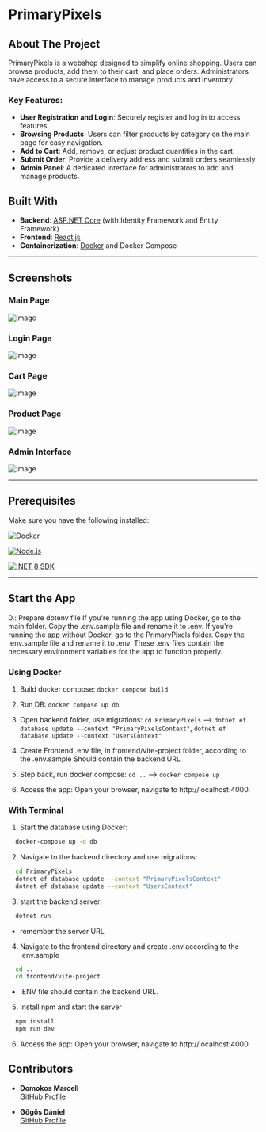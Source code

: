 # PrimaryPixels

## About The Project

PrimaryPixels is a webshop designed to simplify online shopping. Users can browse products, add them to their cart, and place orders. 
Administrators have access to a secure interface to manage products and inventory.

### Key Features:
- **User Registration and Login**: Securely register and log in to access features.
- **Browsing Products**: Users can filter products by category on the main page for easy navigation.
- **Add to Cart**: Add, remove, or adjust product quantities in the cart.
- **Submit Order**: Provide a delivery address and submit orders seamlessly.
- **Admin Panel**: A dedicated interface for administrators to add and manage products.


## Built With

- **Backend**: [ASP.NET Core](https://dotnet.microsoft.com/en-us/apps/aspnet) (with Identity Framework and Entity Framework)
- **Frontend**: [React.js](https://reactjs.org/)
- **Containerization**: [Docker](https://www.docker.com/) and Docker Compose

---

## Screenshots

### Main Page
![image](https://github.com/user-attachments/assets/9c488554-921b-4fd0-89b3-091bfb2349a7)

### Login Page
![image](https://github.com/user-attachments/assets/8273b48b-1266-4247-84a6-e165d5488f6c)

### Cart Page
![image](https://github.com/user-attachments/assets/f3dad35d-e70b-49d8-95ff-b4df4bc6eadc)

### Product Page
![image](https://github.com/user-attachments/assets/fcdb26e2-aee0-4031-bb38-83012683b12e)

### Admin Interface
![image](https://github.com/user-attachments/assets/22abd890-ef0c-413a-8079-c108874f08c3)


---

## Prerequisites

Make sure you have the following installed:

[![Docker][Docker]](https://www.docker.com/)

[![Node.js][Node.js]](https://nodejs.org/)

[![.NET 8 SDK][.NET]](https://dotnet.microsoft.com/)

---

## Start the App

0.: Prepare dotenv file If you're running the app using Docker, go to the main folder. Copy the .env.sample file and rename it to .env. If you're running the app without Docker, go to the PrimaryPixels folder. Copy the .env.sample file and rename it to .env. These .env files contain the necessary environment variables for the app to function properly.


### Using Docker

1. Build docker compose: `docker compose build`

2. Run DB: `docker compose up db`

3. Open backend folder, use migrations: `cd PrimaryPixels` --> `dotnet ef database update --context "PrimaryPixelsContext"`, `dotnet ef database update --context "UsersContext"`

4. Create Frontend .env file, in frontend/vite-project folder, according to the .env.sample Should contain the backend URL

5. Step back, run docker compose: `cd ..`  --> `docker compose up`

6. Access the app: Open your browser, navigate to http://localhost:4000.


### With Terminal

1. Start the database using Docker:

  ```sh
    docker-compose up -d db
  ```
  
2. Navigate to the backend directory and use migrations:

  ```sh
    cd PrimaryPixels
    dotnet ef database update --context "PrimaryPixelsContext"
    dotnet ef database update --context "UsersContext"
  ```
 
3. start the backend server:

  ```sh
    dotnet run
  ```
  - remember the server URL
 
4. Navigate to the frontend directory and create .env according to the .env.sample

  ```sh
    cd ..
    cd frontend/vite-project
  ```
 - .ENV file should contain the backend URL.
 
5. Install npm and start the server

  ```sh
    npm install
    npm run dev
  ```
 
6. Access the app: Open your browser, navigate to http://localhost:4000.

## Contributors

- **Domokos Marcell**  
  [GitHub Profile](https://github.com/domokosmarcell)

- **Gőgös Dániel**  
  [GitHub Profile](https://github.com/GogosDani)


<!--Links for logos! -->
[Docker]: https://img.shields.io/badge/Docker-blue?style=plastic&logo=docker&logoColor=darkblue
[Node.js]: https://img.shields.io/badge/Node.js-black?style=plastic&logo=nodedotjs&logoColor=green
[.NET]: https://img.shields.io/badge/.NET_8_SDK-darkblue?style=plastic&logo=dotnet&logoColor=white&labelColor=purple



